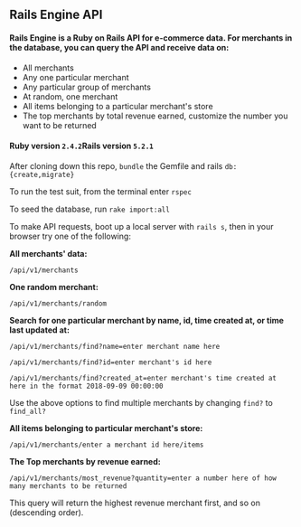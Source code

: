 ## Rails Engine API

#### Rails Engine is a Ruby on Rails API for e-commerce data. For merchants in the database, you can query the API and receive data on:

* All merchants
* Any one particular merchant
* Any particular group of merchants
* At random, one merchant
* All items belonging to a particular merchant's store
* The top merchants by total revenue earned, customize the number you want to be returned

#### Ruby version `2.4.2`Rails version `5.2.1`

After cloning down this repo, `bundle` the Gemfile and rails `db:{create,migrate}`

To run the test suit, from the terminal enter `rspec`

To seed the database, run `rake import:all`

To make API requests, boot up a local server with `rails s`, then in your browser try one of the following:

**All merchants' data:**

`/api/v1/merchants`

**One random merchant:**

`/api/v1/merchants/random`

**Search for one particular merchant by name, id, time created at, or time last updated at:**

`/api/v1/merchants/find?name=enter merchant name here`

`/api/v1/merchants/find?id=enter merchant's id here`

`/api/v1/merchants/find?created_at=enter merchant's time created at here in the format 2018-09-09 00:00:00`


Use the above options to find multiple merchants by changing `find?` to `find_all?`


**All items belonging to particular merchant's store:**

`/api/v1/merchants/enter a merchant id here/items`

**The Top merchants by revenue earned:**

`/api/v1/merchants/most_revenue?quantity=enter a number here of how many merchants to be returned`

This query will return the highest revenue merchant first, and so on (descending order).
